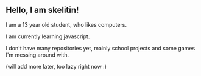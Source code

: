 ## Hello, I am skelitin!

I am a 13 year old student, who likes computers.

I am currently learning javascript.

I don't have many repositories yet, mainly school projects and some games I'm messing around with.

(will add more later, too lazy right now :)
